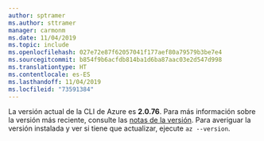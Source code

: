 ```yaml
---
author: sptramer
ms.author: sttramer
manager: carmonm
ms.date: 11/04/2019
ms.topic: include
ms.openlocfilehash: 027e72e87f62057041f177aef80a79579b3be7e4
ms.sourcegitcommit: b854f9b6acfdb814ba1d6ba87aac03e2d547d998
ms.translationtype: HT
ms.contentlocale: es-ES
ms.lasthandoff: 11/04/2019
ms.locfileid: "73591384"
---
```

La versión actual de la CLI de Azure es __2.0.76__. Para más información sobre la versión más reciente, consulte las [notas de la versión](../release-notes-azure-cli.md). Para averiguar la versión instalada y ver si tiene que actualizar, ejecute `az --version`.
